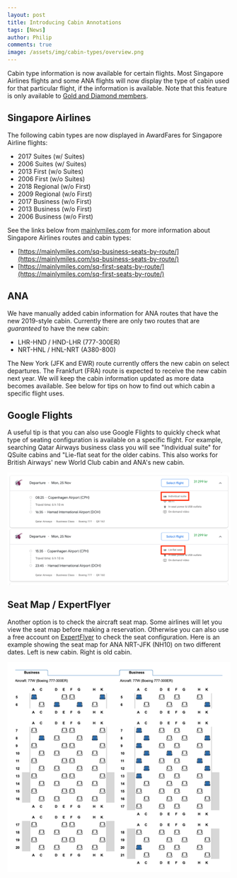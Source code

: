 ```yaml
---
layout: post
title: Introducing Cabin Annotations
tags: [News]
author: Philip
comments: true
image: /assets/img/cabin-types/overview.png
---
```


Cabin type information is now available for certain flights. Most Singapore Airlines flights and some ANA flights will now display the type of cabin used for that particular flight, if the information is available. Note that this feature is only available to [Gold and Diamond members](https://awardfares.com/pricing).

## Singapore Airlines
The following cabin types are now displayed in AwardFares for Singapore Airline flights:

- 2017 Suites (w/ Suites)
- 2006 Suites (w/ Suites)
- 2013 First (w/o Suites)
- 2006 First (w/o Suites)
- 2018 Regional (w/o First)
- 2009 Regional (w/o First)
- 2017 Business (w/o First)
- 2013 Business (w/o First)
- 2006 Business (w/o First)

See the links below from [mainlymiles.com](https://mainlymiles.com) for more information about Singapore Airlines routes and cabin types:

- [https://mainlymiles.com/sq-business-seats-by-route/](https://mainlymiles.com/sq-business-seats-by-route/)
- [https://mainlymiles.com/sq-first-seats-by-route/](https://mainlymiles.com/sq-first-seats-by-route/)

## ANA
We have manually added cabin information for ANA routes that have the new 2019-style cabin. Currently there are only two routes that are *guaranteed* to have the new cabin:

- LHR-HND / HND-LHR (777-300ER)
- NRT-HNL / HNL-NRT (A380-800)

The New York (JFK and EWR) route currently offers the new cabin on select departures. The Frankfurt (FRA) route is expected to receive the new cabin next year. We will keep the cabin information updated as more data becomes available. See below for tips on how to find out which cabin a specific flight uses.

## Google Flights
A useful tip is that you can also use Google Flights to quickly check what type of seating configuration is available on a specific flight. For example, searching Qatar Airways business class you will see "Individual suite" for QSuite cabins and "Lie-flat seat for the older cabins. This also works for British Airways' new World Club cabin and ANA's new cabin.

<img src="/assets/img/cabin-types/googleflights.png" />

## Seat Map / ExpertFlyer
Another option is to check the aircraft seat map. Some airlines will let you view the seat map before making a reservation. Otherwise you can also use a free account on [ExpertFlyer](https://www.expertflyer.com) to check the seat configuration. Here is an example showing the seat map for ANA NRT-JFK (NH10) on two different dates. Left is new cabin. Right is old cabin.

<img src="/assets/img/cabin-types/expertflyer.png" />
